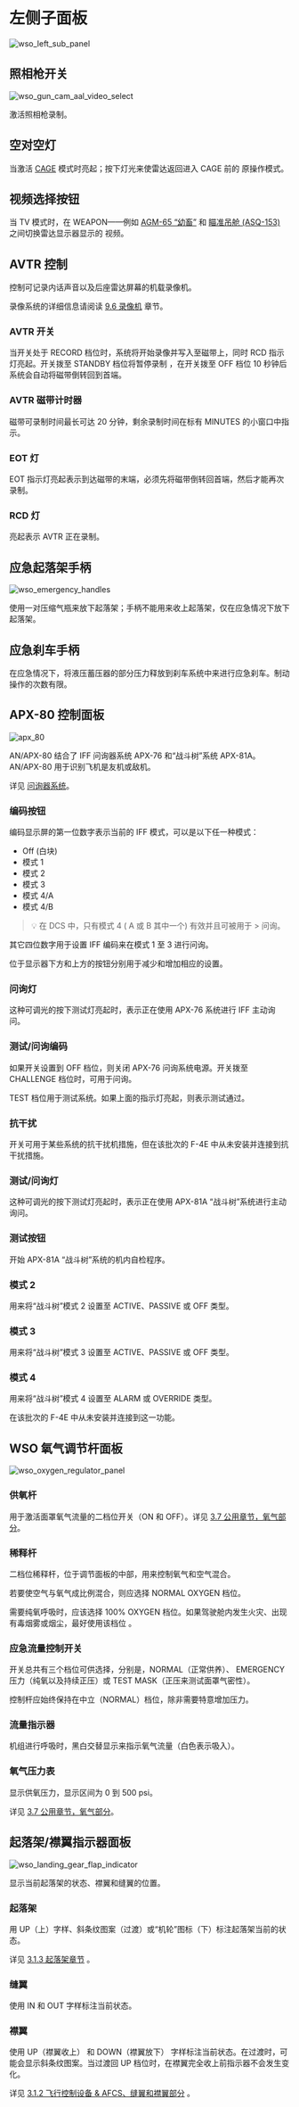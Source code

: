 # 左侧子面板

![wso_left_sub_panel](../../img/wso_left_sub_panel.jpg)

## 照相枪开关

![wso_gun_cam_aal_video_select](../../img/wso_avtr_bar.jpg)

激活照相枪录制。

## 空对空灯

当激活 [CAGE](../../stores/air_to_air/acm_modes.md) 模式时亮起；按下灯光来使雷达返回进入 CAGE 前的
原操作模式。

## 视频选择按钮

当 TV 模式时，在 WEAPON——例如 [AGM-65 “幼畜”](../../stores/air_to_ground/missiles/maverick.md) 和
[瞄准吊舱 (ASQ-153)](../../systems/weapon_systems/pave_spike/overview.md) 之间切换雷达显示器显示的
视频。

## AVTR 控制

控制可记录内话声音以及后座雷达屏幕的机载录像机。

录像系统的详细信息请阅读 [9.6 录像机](../../dcs/recorders.md) 章节。

### AVTR 开关

当开关处于 RECORD 档位时，系统将开始录像并写入至磁带上，同时 RCD 指示灯亮起。开关拨至 STANDBY 档位将暂停录制
，在开关拨至 OFF 档位 10 秒钟后系统会自动将磁带倒转回到首端。

### AVTR 磁带计时器

磁带可录制时间最长可达 20 分钟，剩余录制时间在标有 MINUTES 的小窗口中指示。

### EOT 灯

EOT 指示灯亮起表示到达磁带的末端，必须先将磁带倒转回首端，然后才能再次录制。

### RCD 灯

亮起表示 AVTR 正在录制。

## 应急起落架手柄

![wso_emergency_handles](../../img/wso_emergency_handles.jpg)

使用一对压缩气瓶来放下起落架；手柄不能用来收上起落架，仅在应急情况下放下起落架。

## 应急刹车手柄

在应急情况下，将液压蓄压器的部分压力释放到刹车系统中来进行应急刹车。制动操作的次数有限。

## APX-80 控制面板

![apx_80](../../img/wso_apx_80.jpg)

AN/APX-80 结合了 IFF 问询器系统 APX-76 和“战斗树”系统 APX-81A。AN/APX-80 用于识别飞机是友机或敌机。

详见 [问询器系统](../../systems/identification_systems.md#interrogator-systems)。

### 编码按钮

编码显示屏的第一位数字表示当前的 IFF 模式，可以是以下任一种模式：

- Off (白块) 
- 模式 1 
- 模式 2 
- 模式 3 
- 模式 4/A
- 模式 4/B

> 💡 在 DCS 中，只有模式 4 ( A 或 B 其中一个) 有效并且可被用于 > 问询。

其它四位数字用于设置 IFF 编码来在模式 1 至 3 进行问询。

位于显示器下方和上方的按钮分别用于减少和增加相应的设置。

### 问询灯

这种可调光的按下测试灯亮起时，表示正在使用 APX-76 系统进行 IFF 主动询问。

### 测试/问询编码

如果开关设置到 OFF 档位，则关闭 APX-76 问询系统电源。开关拨至 CHALLENGE 档位时，可用于问询。

TEST 档位用于测试系统。如果上面的指示灯亮起，则表示测试通过。

### 抗干扰

开关可用于某些系统的抗干扰机措施，但在该批次的 F-4E 中从未安装并连接到抗干扰措施。

### 测试/问询灯

这种可调光的按下测试灯亮起时，表示正在使用 APX-81A “战斗树”系统进行主动询问。

### 测试按钮

开始 APX-81A “战斗树”系统的机内自检程序。

### 模式 2

用来将“战斗树”模式 2 设置至 ACTIVE、PASSIVE 或 OFF 类型。

### 模式 3

用来将“战斗树”模式 3 设置至 ACTIVE、PASSIVE 或 OFF 类型。

### 模式 4

用来将“战斗树”模式 4 设置至 ALARM 或 OVERRIDE 类型。

在该批次的 F-4E 中从未安装并连接到这一功能。

## WSO 氧气调节杆面板

![wso_oxygen_regulator_panel](../../img/wso_oxygen_regulator.jpg)

### 供氧杆

用于激活面罩氧气流量的二档位开关（ON 和 OFF）。详见
[3.7 公用章节，氧气部分](../../systems/utility.md#oxygen-system)。

### 稀释杆

二档位稀释杆，位于调节面板的中部，用来控制氧气和空气混合。

若要使空气与氧气成比例混合，则应选择 NORMAL OXYGEN 档位。

需要纯氧呼吸时，应该选择 100% OXYGEN 档位。如果驾驶舱内发生火灾、出现有毒烟雾或烟尘，最好使用该档位
。

### 应急流量控制开关

开关总共有三个档位可供选择，分别是，NORMAL（正常供养）、 EMERGENCY 压力（纯氧以及持续正压）或 TEST
MASK（正压来测试面罩气密性）。

控制杆应始终保持在中立（NORMAL）档位，除非需要特意增加压力。

### 流量指示器

机组进行呼吸时，黑白交替显示来指示氧气流量（白色表示吸入）。

### 氧气压力表

显示供氧压力，显示区间为 0 到 500 psi。

详见 [3.7 公用章节，氧气部分](../../systems/utility.md#oxygen-system)。

## 起落架/襟翼指示器面板

![wso_landing_gear_flap_indicator](../../img/wso_landing_gear_flap_indicator.jpg)

显示当前起落架的状态、襟翼和缝翼的位置。

### 起落架

用 UP（上）字样、斜条纹图案（过渡）或“机轮”图标（下）标注起落架当前的状态。

详见 [3.1.3 起落架章节](../../systems/flight_controls_gear/gear_ground_handling.md) 。

### 缝翼

使用 IN 和 OUT 字样标注当前状态。

### 襟翼

使用 UP（襟翼收上） 和 DOWN（襟翼放下） 字样标注当前状态。在过渡时，可能会显示斜条纹图案。当过渡回
UP 档位时，在襟翼完全收上前指示器不会发生变化。

详见
[3.1.2 飞行控制设备 & AFCS、缝翼和襟翼部分](../../systems/flight_controls_gear/flight_controls.md#slats-flap-system)
。
